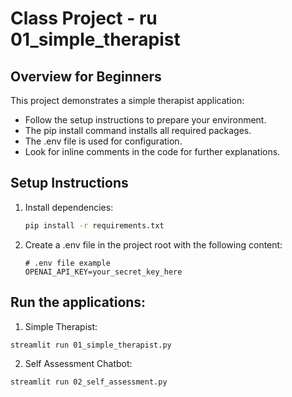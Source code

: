 # Class Project - ru 01_simple_therapist

## Overview for Beginners

This project demonstrates a simple therapist application:

- Follow the setup instructions to prepare your environment.
- The pip install command installs all required packages.
- The .env file is used for configuration.
- Look for inline comments in the code for further explanations.

## Setup Instructions

1. Install dependencies:

   ```bash
   pip install -r requirements.txt
   ```

2. Create a .env file in the project root with the following content:

   ```
   # .env file example
   OPENAI_API_KEY=your_secret_key_here
   ```

## Run the applications:

1. Simple Therapist:

```bash
streamlit run 01_simple_therapist.py
```

2. Self Assessment Chatbot:

```bash
streamlit run 02_self_assessment.py
```

